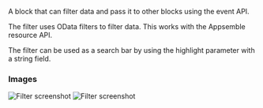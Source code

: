 A block that can filter data and pass it to other blocks using the event API.

The filter uses OData filters to filter data. This works with the Appsemble resource API.

The filter can be used as a search bar by using the highlight parameter with a string field.

### Images

![Filter screenshot](https://gitlab.com/appsemble/appsemble/-/raw/0.28.8/config/assets/filter.png)
![Filter screenshot](https://gitlab.com/appsemble/appsemble/-/raw/0.28.8/config/assets/filter-search-bar.png)
